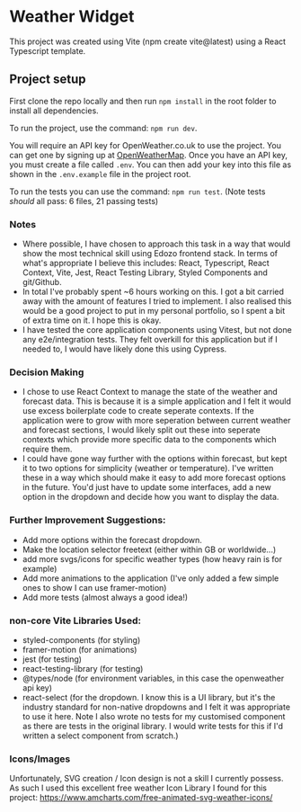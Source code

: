# Weather Widget

This project was created using Vite (npm create vite@latest) using a React Typescript template. 

## Project setup
First clone the repo locally and then run `npm install` in the root folder to install all dependencies.

To run the project, use the command: `npm run dev`.

You will require an API key for OpenWeather.co.uk to use the project. You can get one by signing up at [OpenWeatherMap](https://openweathermap.org/). Once you have an API key, you must create a file called `.env`. You can then add your key into this file as shown in the `.env.example` file in the project root. 

To run the tests you can use the command: `npm run test`.
(Note tests *should* all pass: 6 files, 21 passing tests)

### Notes
- Where possible, I have chosen to approach this task in a way that would show the most technical skill using Edozo frontend stack. In terms of what's appropriate I believe this includes: React, Typescript, React Context, Vite, Jest, React Testing Library, Styled Components and git/Github.
- In total I've probably spent ~6 hours working on this. I got a bit carried away with the amount of features I tried to implement. I also realised this would be a good project to put in my personal portfolio, so I spent a bit of extra time on it. I hope this is okay. 
- I have tested the core application components using Vitest, but not done any e2e/integration tests. They felt overkill for this application but if I needed to, I would have likely done this using Cypress. 

### Decision Making
- I chose to use React Context to manage the state of the weather and forecast data. This is because it is a simple application and I felt it would use excess boilerplate code to create seperate contexts. If the application were to grow with more seperation between current weather and forecast sections, I would likely split out these into seperate contexts which provide more specific data to the components which require them.
- I could have gone way further with the options within forecast, but kept it to two options for simplicity (weather or temperature). I've written these in a way which should make it easy to add more forecast options in the future. You'd just have to update some interfaces, add a new option in the dropdown and decide how you want to display the data.

### Further Improvement Suggestions:
- Add more options within the forecast dropdown.
- Make the location selector freetext (either within GB or worldwide...)
- add more svgs/icons for specific weather types (how heavy rain is for example)
- Add more animations to the application (I've only added a few simple ones to show I can use framer-motion)
- Add more tests (almost always a good idea!)

### non-core Vite Libraries Used:
- styled-components (for styling)
- framer-motion (for animations)
- jest (for testing)
- react-testing-library (for testing)
- @types/node (for environment variables, in this case the openweather api key)
- react-select (for the dropdown. I know this is a UI library, but it's the industry standard for non-native dropdowns and I felt it was appropriate to use it here. Note I also wrote no tests for my customised component as there are tests in the original library. I would write tests for this if I'd written a select component from scratch.)

### Icons/Images
Unfortunately, SVG creation / Icon design is not a skill I currently possess. As such I used this excellent free weather Icon Library I found for this project: https://www.amcharts.com/free-animated-svg-weather-icons/